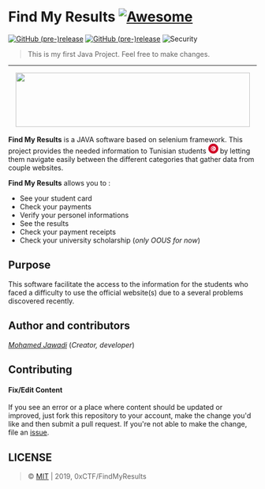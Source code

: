 # Find My Results [![Awesome](https://cdn.rawgit.com/sindresorhus/awesome/d7305f38d29fed78fa85652e3a63e154dd8e8829/media/badge.svg)](https://github.com/TN-ctf/FindMyResults)
[![GitHub (pre-)release](https://img.shields.io/badge/version-v1.0.9-orange.svg)](https://github.com/0xCTF/FindMyResults/releases/tag/1.0.9) 
[![GitHub (pre-)release](https://img.shields.io/appveyor/ci/gruntjs/grunt.svg)]() 
![Security](https://hakiri.io/github/jekyll/jekyll/master.svg)

> This is my first Java Project. Feel free to make changes.


---

<a href = "http://findmyresults.cf" target = "_self"><p align="center">
  <img width="475" height="110" src="https://media.giphy.com/media/PijMCcFohrzpy62NkP/giphy.gif"></a>
</p>






**Find My Results** is a JAVA software based on selenium framework. This project provides the needed information to Tunisian students ![](/resources/images/tn.png) by letting them navigate easily between the different categories that gather data from couple websites.

**Find My Results** allows you to :

* See your student card 
* Check your payments
* Verify your personel informations
* See the results
* Check your payment receipts
* Check your university scholarship (*only OOUS for now*)

## Purpose
This software facilitate the access to the information for the students who faced a difficulty to use the official website(s) due to a several problems discovered recently.


## Author and contributors
[*Mohamed Jawadi*](https://facebook.com/lord.of.Dj) (*Creator, developer*)

## Contributing

#### Fix/Edit Content

If you see an error or a place where content should be updated or improved, just fork this repository to your account, make the change you'd like and then submit a pull request. If you're not able to make the change, file an [issue](https://github.com/0xCTF/FindMyResults/issues).


## LICENSE
> © [MIT](https://github.com/0xCTF/FindMyResults/blob/master/LICENSE) | 2019, 0xCTF/FindMyResults


